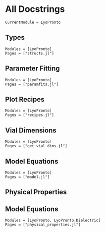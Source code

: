 # All Docstrings
```@meta
CurrentModule = LyoPronto
```

## Types
```@autodocs
Modules = [LyoPronto]
Pages = ["structs.jl"]
```

## Parameter Fitting
```@autodocs
Modules = [LyoPronto]
Pages = ["paramfits.jl"]
```

## Plot Recipes
```@autodocs
Modules = [LyoPronto]
Pages = ["recipes.jl"]
```


## Vial Dimensions
```@autodocs
Modules = [LyoPronto]
Pages = ["get_vial_dims.jl"]
```

## Model Equations
```@autodocs
Modules = [LyoPronto]
Pages = ["model.jl"]
```

## Physical Properties

## Model Equations
```@autodocs
Modules = [LyoPronto, LyoPronto.Dielectric]
Pages = ["physical_properties.jl"]
```